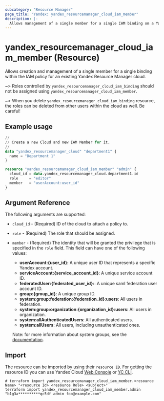 ```yaml
---
subcategory: "Resource Manager"
page_title: "Yandex: yandex_resourcemanager_cloud_iam_member"
description: |-
  Allows management of a single member for a single IAM binding on a Yandex Resource Manager cloud.
---
```


# yandex_resourcemanager_cloud_iam_member (Resource)

Allows creation and management of a single member for a single binding within the IAM policy for an existing Yandex Resource Manager cloud.

~> Roles controlled by `yandex_resourcemanager_cloud_iam_binding` should not be assigned using `yandex_resourcemanager_cloud_iam_member`.

~> When you delete `yandex_resourcemanager_cloud_iam_binding` resource, the roles can be deleted from other users within the cloud as well. Be careful!

## Example usage

```terraform
//
// Create a new Cloud and new IAM Member for it.
//
data "yandex_resourcemanager_cloud" "department1" {
  name = "Department 1"
}

resource "yandex_resourcemanager_cloud_iam_member" "admin" {
  cloud_id = data.yandex_resourcemanager_cloud.department1.id
  role     = "editor"
  member   = "userAccount:user_id"
}
```

## Argument Reference

The following arguments are supported:

* `cloud_id` - (Required) ID of the cloud to attach a policy to.

* `role` - (Required) The role that should be assigned.

* `member` - (Required) The identity that will be granted the privilege that is specified in the `role` field. This field can have one of the following values:
  * **userAccount:{user_id}**: A unique user ID that represents a specific Yandex account.
  * **serviceAccount:{service_account_id}**: A unique service account ID.
  * **federatedUser:{federated_user_id}:**: A unique saml federation user account ID.
  * **group:{group_id}**: A unique group ID.
  * **system:group:federation:{federation_id}:users**: All users in federation.
  * **system:group:organization:{organization_id}:users**: All users in organization.
  * **system:allAuthenticatedUsers**: All authenticated users.
  * **system:allUsers**: All users, including unauthenticated ones.

  Note: for more information about system groups, see the [documentation](https://yandex.cloud/docs/iam/concepts/access-control/system-group).


## Import

The resource can be imported by using their `resource ID`. For getting the resource ID you can use Yandex Cloud [Web Console](https://console.yandex.cloud) or [YC CLI](https://yandex.cloud/docs/cli/quickstart).

```shell
# terraform import yandex_resourcemanager_cloud_iam_member.<resource Name> "<resource Id> <resource Role> <subject>"
terraform import yandex_resourcemanager_cloud_iam_member.admin "b1g3a**********qc5df admin foo@example.com"
```
